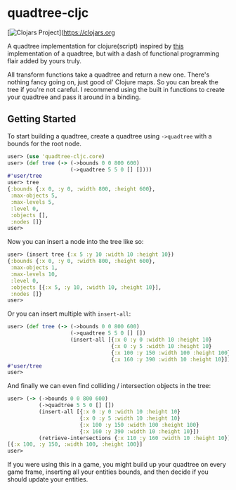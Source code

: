 # quadtree-cljc

[![Clojars Project](https://img.shields.io/clojars/v/com.janetacarr/quadtree-cljc.svg)](https://clojars.org

A quadtree implementation for clojure(script) inspired by [this](https://github.com/janetacarr/quadtree-go/blob/master/quadtree.go) implementation of a quadtree, but with a dash of functional programming flair added by yours truly.

All transform functions take a quadtree and return a new one. There's nothing fancy going on, just good ol' Clojure maps. So you can break the tree if you're not careful. I recommend using the built in functions to create your quadtree and pass it around in a binding.

## Getting Started

To start building a quadtree, create a quadtree using `->quadtree`  with a bounds for the root node.

``` clojure
user> (use 'quadtree-cljc.core)
user> (def tree (-> (->bounds 0 0 800 600)
                    (->quadtree 5 5 0 [] [])))
#'user/tree
user> tree
{:bounds {:x 0, :y 0, :width 800, :height 600},
 :max-objects 5,
 :max-levels 5,
 :level 0,
 :objects [],
 :nodes []}
user>
```

Now you can insert a node into the tree like so:

``` clojure
user> (insert tree {:x 5 :y 10 :width 10 :height 10})
{:bounds {:x 0, :y 0, :width 800, :height 600},
 :max-objects 1,
 :max-levels 10,
 :level 0,
 :objects [{:x 5, :y 10, :width 10, :height 10}],
 :nodes []}
user>
```

Or you can insert multiple with `insert-all`:

``` clojure
user> (def tree (-> (->bounds 0 0 800 600)
                    (->quadtree 5 5 0 [] [])
                    (insert-all [{:x 0 :y 0 :width 10 :height 10}
                                 {:x 0 :y 5 :width 10 :height 10}
                                 {:x 100 :y 150 :width 100 :height 100}
                                 {:x 160 :y 390 :width 10 :height 10}])))
#'user/tree
user>
```

And finally we can even find colliding / intersection objects in the tree:

``` clojure
user> (-> (->bounds 0 0 800 600)
          (->quadtree 5 5 0 [] [])
          (insert-all [{:x 0 :y 0 :width 10 :height 10}
                       {:x 0 :y 5 :width 10 :height 10}
                       {:x 100 :y 150 :width 100 :height 100}
                       {:x 160 :y 390 :width 10 :height 10}])
          (retrieve-intersections {:x 110 :y 160 :width 10 :height 10}))
[{:x 100, :y 150, :width 100, :height 100}]
user>
```

If you were using this in a game, you might build up your quadtree on every game frame,
inserting all your entities bounds, and then decide if you should update your entities.
